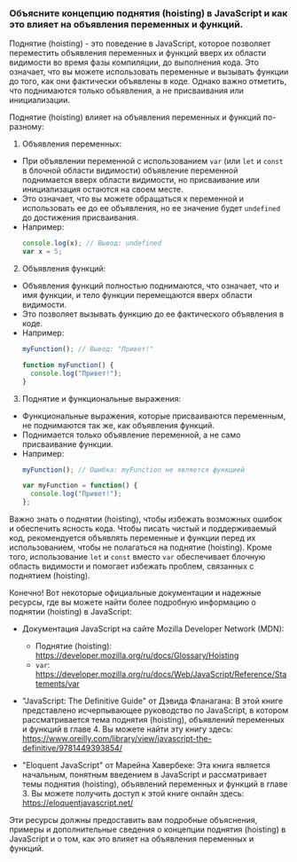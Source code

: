 ### Объясните концепцию поднятия (hoisting) в JavaScript и как это влияет на объявления переменных и функций.

Поднятие (hoisting) - это поведение в JavaScript, которое позволяет переместить объявления переменных и функций вверх их области видимости во время фазы компиляции, до выполнения кода. Это означает, что вы можете использовать переменные и вызывать функции до того, как они фактически объявлены в коде. Однако важно отметить, что поднимаются только объявления, а не присваивания или инициализации.

Поднятие (hoisting) влияет на объявления переменных и функций по-разному:

1. Объявления переменных:
  - При объявлении переменной с использованием `var` (или `let` и `const` в блочной области видимости) объявление переменной поднимается вверх области видимости, но присваивание или инициализация остаются на своем месте.
  - Это означает, что вы можете обращаться к переменной и использовать ее до ее объявления, но ее значение будет `undefined` до достижения присваивания.
  - Например:
    ```javascript
    console.log(x); // Вывод: undefined
    var x = 5;
    ```

2. Объявления функций:
  - Объявления функций полностью поднимаются, что означает, что и имя функции, и тело функции перемещаются вверх области видимости.
  - Это позволяет вызывать функцию до ее фактического объявления в коде.
  - Например:
    ```javascript
    myFunction(); // Вывод: "Привет!"
    
    function myFunction() {
      console.log("Привет!");
    }
    ```

3. Поднятие и функциональные выражения:
  - Функциональные выражения, которые присваиваются переменным, не поднимаются так же, как объявления функций.
  - Поднимается только объявление переменной, а не само присваивание функции.
  - Например:
    ```javascript
    myFunction(); // Ошибка: myFunction не является функцией
    
    var myFunction = function() {
      console.log("Привет!");
    };
    ```

Важно знать о поднятии (hoisting), чтобы избежать возможных ошибок и обеспечить ясность кода. Чтобы писать чистый и поддерживаемый код, рекомендуется объявлять переменные и функции перед их использованием, чтобы не полагаться на поднятие (hoisting). Кроме того, использование `let` и `const` вместо `var` обеспечивает блочную область видимости и помогает избежать проблем, связанных с поднятием (hoisting).

Конечно! Вот некоторые официальные документации и надежные ресурсы, где вы можете найти более подробную информацию о поднятии (hoisting) в JavaScript:

- Документация JavaScript на сайте Mozilla Developer Network (MDN):
  - Поднятие (hoisting): https://developer.mozilla.org/ru/docs/Glossary/Hoisting
  - `var`: https://developer.mozilla.org/ru/docs/Web/JavaScript/Reference/Statements/var

- "JavaScript: The Definitive Guide" от Дэвида Фланагана: В этой книге представлено исчерпывающее руководство по JavaScript, в котором рассматривается тема поднятия (hoisting), объявлений переменных и функций в главе 4. Вы можете найти эту книгу здесь: https://www.oreilly.com/library/view/javascript-the-definitive/9781449393854/

- "Eloquent JavaScript" от Марейна Хавербеке: Эта книга является начальным, понятным введением в JavaScript и рассматривает темы поднятия (hoisting), объявлений переменных и функций в главе 3. Вы можете получить доступ к этой книге онлайн здесь: https://eloquentjavascript.net/

Эти ресурсы должны предоставить вам подробные объяснения, примеры и дополнительные сведения о концепции поднятия (hoisting) в JavaScript и о том, как это влияет на объявления переменных и функций.
